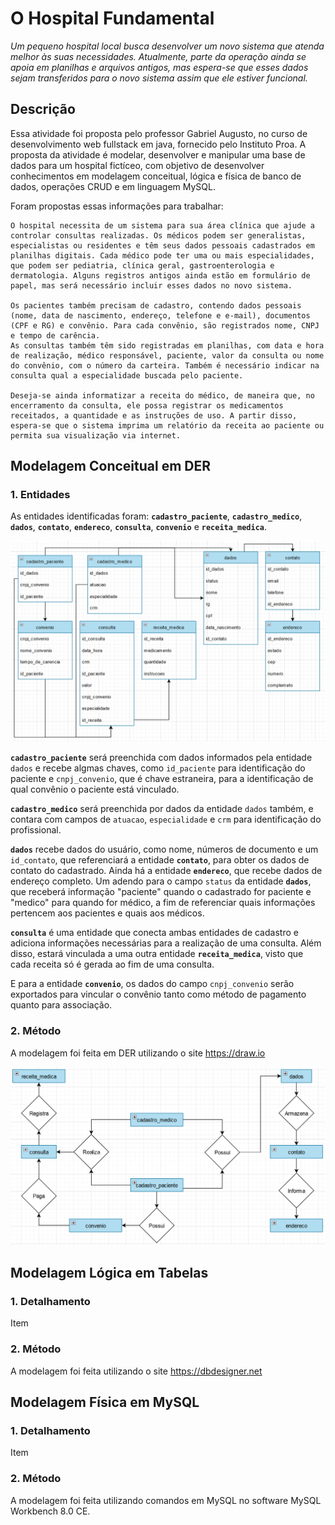 # O Hospital Fundamental
_Um pequeno hospital local busca desenvolver um novo sistema que atenda melhor às suas necessidades. Atualmente, parte da operação ainda se apoia em planilhas e arquivos antigos, mas espera-se que esses dados sejam transferidos para o novo sistema assim que ele estiver funcional._
##

## Descrição
Essa atividade foi proposta pelo professor Gabriel Augusto, no curso de desenvolvimento web fullstack em java, fornecido pelo Instituto Proa. A proposta da atividade é modelar, desenvolver e manipular uma base de dados para um hospital fictíceo, com objetivo de desenvolver conhecimentos em modelagem conceitual, lógica e física de banco de dados, operações CRUD e em linguagem MySQL.

Foram propostas essas informações para trabalhar:
```
O hospital necessita de um sistema para sua área clínica que ajude a controlar consultas realizadas. Os médicos podem ser generalistas, especialistas ou residentes e têm seus dados pessoais cadastrados em planilhas digitais. Cada médico pode ter uma ou mais especialidades, que podem ser pediatria, clínica geral, gastroenterologia e dermatologia. Alguns registros antigos ainda estão em formulário de papel, mas será necessário incluir esses dados no novo sistema.

Os pacientes também precisam de cadastro, contendo dados pessoais (nome, data de nascimento, endereço, telefone e e-mail), documentos (CPF e RG) e convênio. Para cada convênio, são registrados nome, CNPJ e tempo de carência.
As consultas também têm sido registradas em planilhas, com data e hora de realização, médico responsável, paciente, valor da consulta ou nome do convênio, com o número da carteira. Também é necessário indicar na consulta qual a especialidade buscada pelo paciente.

Deseja-se ainda informatizar a receita do médico, de maneira que, no encerramento da consulta, ele possa registrar os medicamentos receitados, a quantidade e as instruções de uso. A partir disso, espera-se que o sistema imprima um relatório da receita ao paciente ou permita sua visualização via internet.
```

## Modelagem Conceitual em DER
### 1. Entidades
As entidades identificadas foram: **`cadastro_paciente`**, **`cadastro_medico`**, **`dados`**, **`contato`**, **`endereco`**, **`consulta`**, **`convenio`** e **`receita_medica`**.

<img src='./modelagemConceitual(extendida)_Hospital.png'/>

**`cadastro_paciente`** será preenchida com dados informados pela entidade `dados` e recebe algmas chaves, como `id_paciente` para identificação do paciente e `cnpj_convenio`, que é chave estraneira, para a 
identificação de qual convênio o paciente está vinculado.

**`cadastro_medico`** será preenchida por dados da entidade `dados` também, e contara com campos de `atuacao`, `especialidade` e `crm` para identificação do profissional.

**`dados`** recebe dados do usuário, como nome, números de documento e um `id_contato`, que referenciará a entidade **`contato`**, para obter os dados de contato do cadastrado. Ainda há a entidade **`endereco`**, que recebe dados de endereço completo. Um adendo para o campo `status` da entidade **`dados`**, que receberá informação "paciente" quando o cadastrado for paciente e "medico" para quando for médico, a fim de referenciar quais informações pertencem aos pacientes e quais aos médicos.

**`consulta`** é uma entidade que conecta ambas entidades de cadastro e adiciona informações necessárias para a realização de uma consulta. Além disso, estará vinculada a uma outra entidade **`receita_medica`**, visto que cada receita só é gerada ao fim de uma consulta.

E para a entidade **`convenio`**, os dados do campo `cnpj_convenio` serão exportados para vincular o convênio tanto como método de pagamento quanto para associação.

### 2. Método
A modelagem foi feita em DER utilizando o site https://draw.io

<img src='./modelagemConceitual_Hospital.png'/>

## Modelagem Lógica em Tabelas
### 1. Detalhamento
Item

### 2. Método
A modelagem foi feita utilizando o site https://dbdesigner.net

## Modelagem Física em MySQL
### 1. Detalhamento
Item

### 2. Método
A modelagem foi feita utilizando comandos em MySQL no software MySQL Workbench 8.0 CE.
